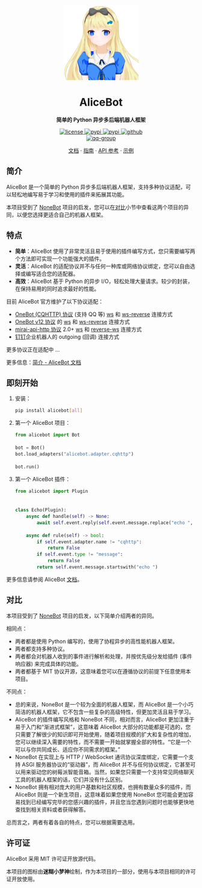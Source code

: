 <div align="center">
  <a href="https://docs.alicebot.dev/"><img src="https://raw.githubusercontent.com/AliceBotProject/alicebot/master/docs/public/logo.png" width="200" height="200" alt="logo"></a>

# AliceBot

**简单的 Python 异步多后端机器人框架**

</div>

<div align="center">
  <a href="https://raw.githubusercontent.com/AliceBotProject/alicebot/master/LICENSE">
    <img src="https://img.shields.io/github/license/AliceBotProject/alicebot" alt="license">
  </a>
  <a href="https://pypi.python.org/pypi/alicebot">
    <img src="https://img.shields.io/pypi/v/alicebot" alt="pypi">
  </a>
  <a href="https://pypi.python.org/pypi/alicebot">
    <img src="https://img.shields.io/pypi/pyversions/alicebot" alt="pypi">
  </a>
  <a href="https://github.com/AliceBotProject/alicebot/">
    <img src="https://img.shields.io/github/stars/AliceBotProject/alicebot?style=social" alt="github">
  </a>
  <br />
  <a href="https://jq.qq.com/?_wv=1027&k=ZbE3p6tq">
    <img src="https://img.shields.io/badge/QQ%E7%BE%A4-674802046-orange" alt="qq-group">
  </a>
</div>

<p align="center">
  <a href="https://docs.alicebot.dev/">文档</a>
  ·
  <a href="https://docs.alicebot.dev/guide/">指南</a>
  ·
  <a href="https://docs.alicebot.dev/guide/">API 参考</a>
  ·
  <a href="https://github.com/AliceBotProject/alicebot-example">示例</a>
</p>

## 简介

AliceBot 是一个简单的 Python 异步多后端机器人框架，支持多种协议适配，可以轻松地编写易于学习和使用的插件来拓展其功能。

本项目受到了 [NoneBot](https://github.com/nonebot/nonebot2/) 项目的启发，您可以在[对比](#对比)小节中查看这两个项目的异同，以便您选择更适合自己的机器人框架。

## 特点

- **简单**：AliceBot 使用了非常灵活且易于使用的插件编写方式，您只需要编写两个方法即可实现一个功能强大的插件。
- **灵活**：AliceBot 的适配协议并不与任何一种库或网络协议绑定，您可以自由选择或编写适合您的适配器。
- **高效**：AliceBot 基于 Python 的异步 I/O，轻松处理大量请求。较少的封装，在保持易用的同时追求最好的性能。

目前 AliceBot 官方维护了以下协议适配：

- [OneBot (CQHTTP) 协议](https://github.com/botuniverse/onebot-11) (支持 QQ 等) [ws](https://github.com/botuniverse/onebot-11/blob/master/communication/ws.md) 和 [ws-reverse](https://github.com/botuniverse/onebot-11/blob/master/communication/ws-reverse.md) 连接方式
- [OneBot v12 协议](https://12.onebot.dev/) 的 [ws](https://12.onebot.dev/connect/communication/websocket/) 和 [ws-reverse](https://12.onebot.dev/connect/communication/websocket-reverse/) 连接方式
- [mirai-api-http 协议](https://github.com/project-mirai/mirai-api-http) 2.0+ [ws](https://github.com/project-mirai/mirai-api-http/blob/master/docs/adapter/WebsocketAdapter.md) 和 [reverse-ws](https://github.com/project-mirai/mirai-api-http/blob/master/docs/adapter/ReverseWebsocketAdapter.md) 连接方式
- [钉钉](https://developers.dingtalk.com/document/robots/robot-overview)企业机器人的 outgoing (回调) 连接方式

更多协议正在适配中 ...

更多信息：[简介 - AliceBot 文档](https://docs.alicebot.dev/guide/)

## 即刻开始

1. 安装：

   ```bash
   pip install alicebot[all]
   ```

2. 第一个 AliceBot 项目：

   ```python
   from alicebot import Bot

   bot = Bot()
   bot.load_adapters("alicebot.adapter.cqhttp")

   bot.run()
   ```

3. 第一个 AliceBot 插件：

   ```python
   from alicebot import Plugin


   class Echo(Plugin):
       async def handle(self) -> None:
           await self.event.reply(self.event.message.replace("echo ", ""))

       async def rule(self) -> bool:
           if self.event.adapter.name != "cqhttp":
               return False
           if self.event.type != "message":
               return False
           return self.event.message.startswith("echo ")
   ```

更多信息请参阅 AliceBot [文档](https://docs.alicebot.dev/)。

## 对比

本项目受到了 [NoneBot](https://github.com/nonebot/nonebot2) 项目的启发，以下简单介绍两者的异同。

相同点：

- 两者都是使用 Python 编写的，使用了协程异步的高性能机器人框架。
- 两者都支持多种协议。
- 两者都会对机器人收到的事件进行解析和处理，并按优先级分发给插件 (事件响应器) 来完成具体的功能。
- 两者都基于 MIT 协议开源，这意味着您可以在遵循协议的前提下任意使用本项目。

不同点：

- 总的来说，NoneBot 是一个较为全面的机器人框架，而 AliceBot 是一个小巧简洁的机器人框架，它不包含一些复杂的高级特性，但更加灵活且易于学习。
- AliceBot 的插件编写风格和 NoneBot 不同，相对而言，AliceBot 更加注重于易于入门和“渐进式框架”，这意味着 AliceBot 大部分的功能都是可选的，您只需要了解很少的知识即可开始使用，随着项目规模的扩大和复杂性的增加，您可以继续深入需要的特性，而不需要一开始就掌握全部的特性。“它是一个可以与你共同成长、适应你不同需求的框架。”
- NoneBot 在实现上与 HTTP / WebSocket 通讯协议深度绑定，它需要一个支持 ASGI 服务器协议的“驱动器”，而 AliceBot 并不与任何协议绑定，它甚至可以用来驱动您的树莓派智能音箱。当然，如果您只需要一个支持常见网络聊天工具的机器人框架的话，它们并没有什么区别。
- NoneBot 拥有相对庞大的用户基数和社区规模，也拥有数量众多的插件，而 AliceBot 则是一个新生项目，这意味着如果您使用 NoneBot 您可能会更加容易找到已经编写完毕的您感兴趣的插件，并且您当您遇到问题时也能够更快地查找到相关资料或者获得解答。

总而言之，两者有着各自的特点，您可以根据需要选用。

## 许可证

AliceBot 采用 MIT 许可证开放源代码。

本项目的图标由**迷糊小梦神**绘制，作为本项目的一部分，使用与本项目相同的许可证开放使用。
